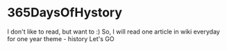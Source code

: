 # 365DaysOfHystory

I don't like to read, but want to :)
So, I will read one article in wiki everyday for one year
theme - history
Let's GO
